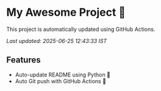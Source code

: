 # My Awesome Project 🚀

This project is automatically updated using GitHub Actions.

_Last updated: 2025-06-25 12:43:33 IST_

## Features
- Auto-update README using Python 🐍
- Auto Git push with GitHub Actions 🤖
